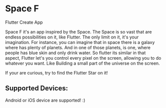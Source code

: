 # Space F

Flutter Create App

Space F it's an app inspired by the Space. The Space is so vast that are endless possibilities on it, like Flutter.
The only limit on it, it's your imagination. For instance, you can imagine that in space there is a galaxy where has
plenty of planets. And in one of those planets, is one, where people has blue skin and only drink water. So flutter
its similar in that aspect, Flutter let's you control every pixel on the screen, allowing you to do whatever you want.
Like Building a small part of the universe on the screen.

If your are curious, try to find the Flutter Star on it!


## Supported Devices:

Android or iOS device are supported! :)
